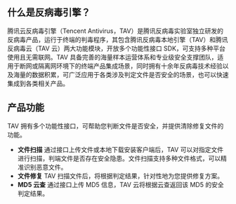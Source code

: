 ## 什么是反病毒引擎？
腾讯云反病毒引擎（Tencent Antivirus，TAV）是腾讯反病毒实验室独立研发的反病毒产品，运行于终端的判毒程序，其包含腾讯反病毒本地引擎（TAV）和腾讯反病毒云（TAV 云）两大功能模块，开放多个功能性接口 SDK，可支持多种平台使用且无需联网。TAV 具备完善的海量样本运营体系和专业级安全支撑团队，适用于断网或隔离网环境下的终端产品集成场景，同时拥有十余年反病毒技术经验以及海量的数据积累，可广泛应用于各类涉及判定文件是否安全的场景，也可以快速集成到各类相关产品。    

## 产品功能
TAV 拥有多个功能性接口，可帮助您判断文件是否安全，并提供清除修复文件的功能。
- **文件扫描**
通过接口上传文件或本地下载安装客户端后，TAV 可以对指定文件进行扫描，判端文件是否存在安全隐患。文件扫描支持多种文件格式，可以精准识别恶意文件。
- **文件修复**
TAV 扫描文件后，将根据判定结果，针对性地为您提供修复方案。
- **MD5 云查**
通过接口上传 MD5 信息，TAV 云将根据云查返回该 MD5 的安全判定结果。

